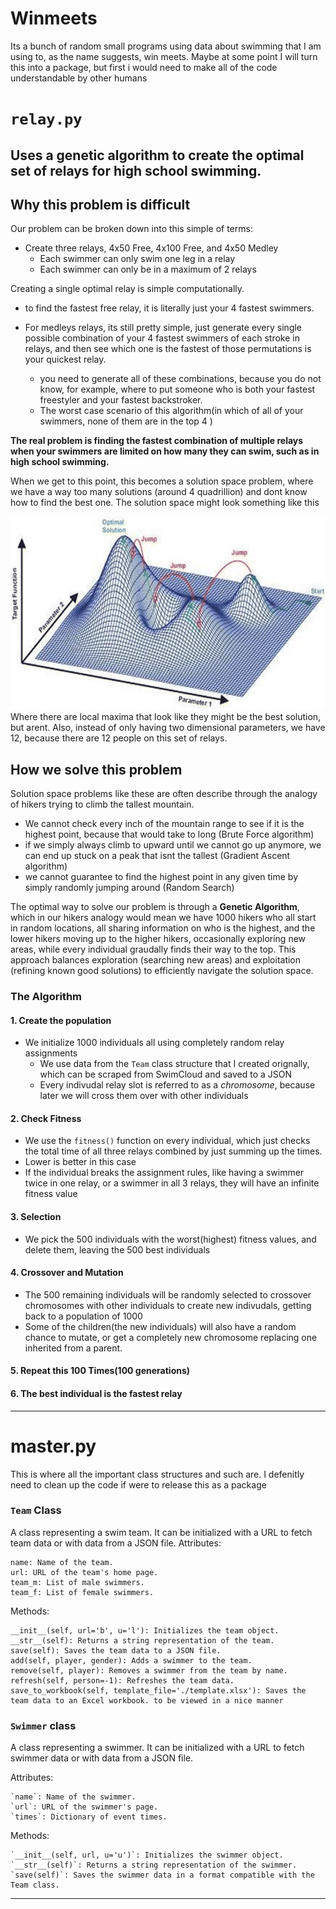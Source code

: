 # Winmeets
Its a bunch of random small programs using data about swimming that I am using to, as the name suggests, win meets. Maybe at some point I will turn this into a package, but first i would need to make all of the code understandable by other humans

# `relay.py` 
Uses a genetic algorithm to create the optimal set of relays for high school swimming.
---
## Why this problem is difficult
Our problem can be broken down into this simple of terms: 
- Create three relays, 4x50 Free, 4x100 Free, and 4x50 Medley
    - Each swimmer can only swim one leg in a relay
    - Each swimmer can only be in a maximum of 2 relays

Creating a single optimal relay is simple computationally. 
- to find the fastest free relay, it is literally just your 4 fastest swimmers. 

- For medleys relays, its still pretty simple, just generate every single possible combination of your 4 fastest swimmers of each stroke in relays, and then see which one is the fastest of those permutations is your quickest relay.
    - you need to generate all of these combinations, because you do not know, for example, where to put someone who is both your fastest freestyler and your fastest backstroker.
    - The worst case scenario of this algorithm(in which of all of your swimmers, none of them are in the top 4 )


**The real problem is finding the fastest combination of multiple relays when your swimmers are limited on how many they can swim, such as in high school swimming.**

When we get to this point, this becomes a solution space problem, where we have a way too many solutions (around 4 quadrillion) and dont know how to find the best one. The solution space might look something like this

![a](A-solution-search-space-of-a-maximization-optimization-problem.png)
Where there are local maxima that look like they might be the best solution, but arent. Also, instead of only having two dimensional parameters, we have 12, because there are 12 people on this set of relays.
## How we solve this problem
Solution space problems like these are often describe through the analogy of hikers trying to climb the tallest mountain.
- We cannot check every inch of the mountain range to see if it is the highest point, because that would take to long (Brute Force algorithm)
- if we simply always climb to upward until we cannot go up anymore, we can end up stuck on a peak that isnt the tallest (Gradient Ascent algorithm)
- we cannot guarantee to find the highest point in any given time by simply randomly jumping around (Random Search)

The optimal way to solve our problem is through a **Genetic Algorithm**, which in our hikers analogy would mean we have 1000 hikers who all start in random locations, all sharing information on who is the highest, and the lower hikers moving up to the higher hikers, occasionally exploring new areas, while every individual graudally finds their way to the top. This approach balances exploration (searching new areas) and exploitation (refining known good solutions) to efficiently navigate the solution space.

### The Algorithm

#### 1. Create the population
- We initialize 1000 individuals all using completely random relay assignments
    - We use data from the `Team` class structure that I created orignally, which can be scraped from SwimCloud and saved to a JSON
    - Every indivudal relay slot is referred to as a *chromosome*, because later we will cross them over with other individuals
#### 2. Check Fitness
- We use the `fitness()` function on every individual, which just checks the total time of all three relays combined by just summing up the times. 
- Lower is better in this case
- If the individual breaks the assignment rules, like having a swimmer twice in one relay, or a swimmer in all 3 relays, they will have an infinite fitness value
#### 3. Selection
- We pick the 500 individuals with the worst(highest) fitness values, and delete them, leaving the 500 best individuals
#### 4. Crossover and Mutation
- The 500 remaining individuals will be randomly selected to crossover chromosomes with other individuals to create new indivudals, getting back to a population of 1000
- Some of the children(the new individuals) will also have a random chance to mutate, or get a completely new chromosome replacing one inherited from a parent.
#### 5. Repeat this 100 Times(100 generations)
#### 6. The best individual is the fastest relay

---

# master.py
This is where all the important class structures and such are. 
I defenitly need to clean up the code if were to release this as a package

### `Team` Class
A class representing a swim team. It can be initialized with a URL to fetch team data or with data from a JSON file.
Attributes:

    name: Name of the team.
    url: URL of the team's home page.
    team_m: List of male swimmers.
    team_f: List of female swimmers.

Methods:

    __init__(self, url='b', u='l'): Initializes the team object.
    __str__(self): Returns a string representation of the team.
    save(self): Saves the team data to a JSON file.
    add(self, player, gender): Adds a swimmer to the team.
    remove(self, player): Removes a swimmer from the team by name.
    refresh(self, person=-1): Refreshes the team data.
    save_to_workbook(self, template_file='./template.xlsx'): Saves the team data to an Excel workbook. to be viewed in a nice manner

### `Swimmer` class

A class representing a swimmer. It can be initialized with a URL to fetch swimmer data or with data from a JSON file.

Attributes:

    `name`: Name of the swimmer.
    `url`: URL of the swimmer's page.
    `times`: Dictionary of event times.

Methods:

    `__init__(self, url, u='u')`: Initializes the swimmer object.
    `__str__(self)`: Returns a string representation of the swimmer.
    `save(self)`: Saves the swimmer data in a format compatible with the Team class.
---
